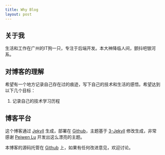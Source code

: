 ```yaml
---
title: Why Blog
layout: post
---
```


## 关于我

生活和工作在广州的IT狗一只，专注于后端开发。本大神降临人间，颤抖吧银河系。

## 对博客的理解

希望有一个地方记录自己存在过的痕迹，写下自己的技术和生活的感悟。希望达到以下几个目标：

1. 记录自己的技术学习历程

## 博客平台

这个博客通过 [Jekyll](http://jekyllrb.com/) 生成，部署在 [Github](https://pages.github.com)，主题基于 [3-Jekyll](https://github.com/P233/3-Jekyll) 修改生成，非常感谢 [Peiwen Lu](https://github.com/P233) 开发出这么漂亮的主题。

本博客的源码托管在 [Github](https://github.com/pzj/pzj.github.io) 上，如果有任何改进意见，欢迎讨论。
